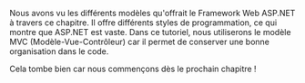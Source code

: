 Nous avons vu les différents modèles qu'offrait le Framework Web ASP.NET à travers ce chapitre. Il offre différents styles de programmation, ce qui montre que ASP.NET est vaste. Dans ce tutoriel, nous utiliserons le modèle MVC (Modèle-Vue-Contrôleur) car il permet de conserver une bonne organisation dans le code.

Cela tombe bien car nous commençons dès le prochain chapitre !